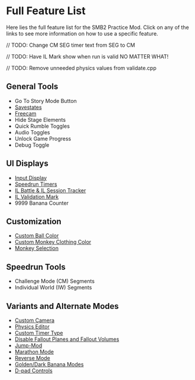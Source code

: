 # Full Feature List
Here lies the full feature list for the SMB2 Practice Mod. Click on any of the links to see more information on how to use a specific feature.

// TODO: Change CM SEG timer text from SEG to CM

// TODO: Have IL Mark show when run is valid NO MATTER WHAT! 

// TODO: Remove unneeded physics values from validate.cpp

## General Tools
* Go To Story Mode Button
* [Savestates](features/tools/savestates.md)
* [Freecam]()
* Hide Stage Elements
* Quick Rumble Toggles
* Audio Toggles
* Unlock Game Progress
* Debug Toggle

## UI Displays
* [Input Display](features/displays/input-display.md)
* [Speedrun Timers](features/displays/timers.md)
* [IL Battle & IL Session Tracker](features/displays/il-battle.md)
* [IL Validation Mark](features/displays/il-mark.md)
* 9999 Banana Counter

## Customization
* [Custom Ball Color](features/customization.md)
* [Custom Monkey Clothing Color](features/customization.md)
* [Monkey Selection](features/customization.md)

## Speedrun Tools
* Challenge Mode (CM) Segments
* Individual World (IW) Segments

## Variants and Alternate Modes
* [Custom Camera](features/variants/camera.md)
* [Physics Editor](features/variants/physics.md)
* [Custom Timer Type](features/variants/timer.md)
* [Disable Fallout Planes and Fallout Volumes](features/variants/disable-fallouts.md)
* [Jump-Mod](features/variants/jump-mod.md)
* [Marathon Mode](features/variants/marathon.md)
* [Reverse Mode](features/variants/stage-edits.md)
* [Golden/Dark Banana Modes](features/variants/stage-edits.md)
* [D-pad Controls](features/variants/dpad-controls.md)

